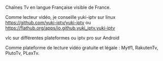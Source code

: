 Chaînes Tv en langue Française visible de France.

Comme lecteur vidéo, je conseille yuki-iptv sur linux https://github.com/yuki-iptv/yuki-iptv ou https://flathub.org/apps/io.github.yuki_iptv.yuki-iptv

vlc sur différentes plateformes ou iptv pro sur Android 

Comme plateforme de lecture vidéo gratuite et légale : Mytf1, RakutenTv, PlutoTv, PLexTv.
